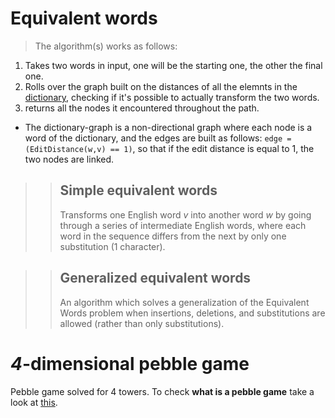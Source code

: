 
# Equivalent words
>The algorithm(s) works as follows:
1. Takes two words in input, one will be the starting one, the other the final one.
2. Rolls over the graph built on the distances of all the elemnts in the [dictionary](https://github.com/dwyl/english-words/blob/master/words.txt), checking if it's possible to actually transform the two words.
3. returns all the nodes it encountered throughout the path.

- The dictionary-graph is a non-directional graph where each node is a word of the dictionary, and the edges are built as follows: `edge = (EditDistance(w,v) == 1)`, so that if the edit distance is equal to 1, the two nodes are linked.

>>## Simple equivalent words
>>Transforms one English word *v* into another word *w* by going through a series of intermediate English words, where each word in the sequence differs from the next by only one substitution (1 character).

>>## Generalized equivalent words
>>An algorithm which solves a generalization of the Equivalent Words problem when insertions, deletions, and substitutions are allowed (rather than only substitutions).

# *4*-dimensional pebble game
Pebble game solved for 4 towers. To check **what is a pebble game** take a look at [this](https://en.wikipedia.org/wiki/Pebble_game).
